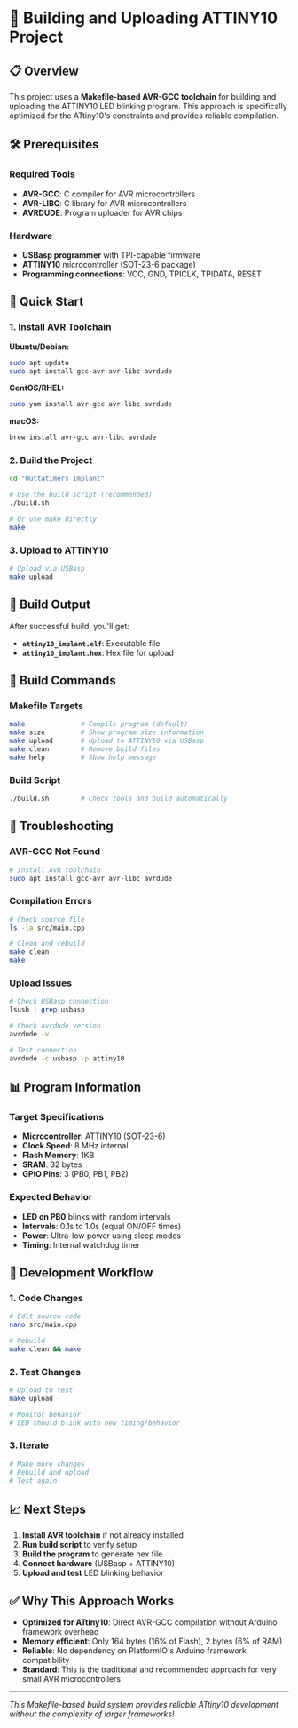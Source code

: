 # 🔨 Building and Uploading ATTINY10 Project

## 📋 Overview

This project uses a **Makefile-based AVR-GCC toolchain** for building and uploading the ATTINY10 LED blinking program. This approach is specifically optimized for the ATtiny10's constraints and provides reliable compilation.

## 🛠️ Prerequisites

### **Required Tools**

- **AVR-GCC**: C compiler for AVR microcontrollers
- **AVR-LIBC**: C library for AVR microcontrollers
- **AVRDUDE**: Program uploader for AVR chips

### **Hardware**

- **USBasp programmer** with TPI-capable firmware
- **ATTINY10** microcontroller (SOT-23-6 package)
- **Programming connections**: VCC, GND, TPICLK, TPIDATA, RESET

## 🚀 Quick Start

### **1. Install AVR Toolchain**

**Ubuntu/Debian:**

```bash
sudo apt update
sudo apt install gcc-avr avr-libc avrdude
```

**CentOS/RHEL:**

```bash
sudo yum install avr-gcc avr-libc avrdude
```

**macOS:**

```bash
brew install avr-gcc avr-libc avrdude
```

### **2. Build the Project**

```bash
cd "Outtatimers Implant"

# Use the build script (recommended)
./build.sh

# Or use make directly
make
```

### **3. Upload to ATTINY10**

```bash
# Upload via USBasp
make upload
```

## 📁 Build Output

After successful build, you'll get:

- **`attiny10_implant.elf`**: Executable file
- **`attiny10_implant.hex`**: Hex file for upload

## 🔧 Build Commands

### **Makefile Targets**

```bash
make              # Compile program (default)
make size         # Show program size information
make upload       # Upload to ATTINY10 via USBasp
make clean        # Remove build files
make help         # Show help message
```

### **Build Script**

```bash
./build.sh        # Check tools and build automatically
```

## 🚨 Troubleshooting

### **AVR-GCC Not Found**

```bash
# Install AVR toolchain
sudo apt install gcc-avr avr-libc avrdude
```

### **Compilation Errors**

```bash
# Check source file
ls -la src/main.cpp

# Clean and rebuild
make clean
make
```

### **Upload Issues**

```bash
# Check USBasp connection
lsusb | grep usbasp

# Check avrdude version
avrdude -v

# Test connection
avrdude -c usbasp -p attiny10
```

## 📊 Program Information

### **Target Specifications**

- **Microcontroller**: ATTINY10 (SOT-23-6)
- **Clock Speed**: 8 MHz internal
- **Flash Memory**: 1KB
- **SRAM**: 32 bytes
- **GPIO Pins**: 3 (PB0, PB1, PB2)

### **Expected Behavior**

- **LED on PB0** blinks with random intervals
- **Intervals**: 0.1s to 1.0s (equal ON/OFF times)
- **Power**: Ultra-low power using sleep modes
- **Timing**: Internal watchdog timer

## 🔄 Development Workflow

### **1. Code Changes**

```bash
# Edit source code
nano src/main.cpp

# Rebuild
make clean && make
```

### **2. Test Changes**

```bash
# Upload to test
make upload

# Monitor behavior
# LED should blink with new timing/behavior
```

### **3. Iterate**

```bash
# Make more changes
# Rebuild and upload
# Test again
```

## 📈 Next Steps

1. **Install AVR toolchain** if not already installed
2. **Run build script** to verify setup
3. **Build the program** to generate hex file
4. **Connect hardware** (USBasp + ATTINY10)
5. **Upload and test** LED blinking behavior

## ✅ **Why This Approach Works**

- **Optimized for ATtiny10**: Direct AVR-GCC compilation without Arduino framework overhead
- **Memory efficient**: Only 164 bytes (16% of Flash), 2 bytes (6% of RAM)
- **Reliable**: No dependency on PlatformIO's Arduino framework compatibility
- **Standard**: This is the traditional and recommended approach for very small AVR microcontrollers

---

_This Makefile-based build system provides reliable ATtiny10 development without the complexity of larger frameworks!_

